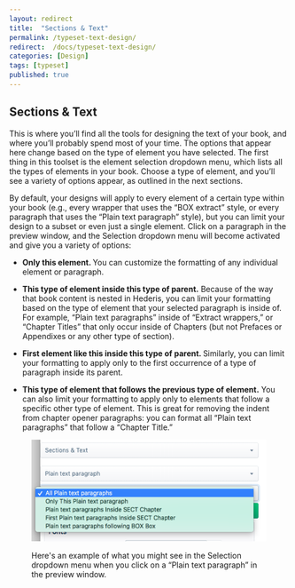 ```yaml
---
layout: redirect
title:  "Sections & Text"
permalink: /typeset-text-design/
redirect:  /docs/typeset-text-design/
categories: [Design]
tags: [typeset]
published: true
---
```


<section data-type="chapter" class="hsecchapter" data-hederis-type="hsecchapter" id="typeset-text-design" data-pi-attrs="id: typeset-text-design; data-tags: typeset;" role="doc-chapter" data-tags="typeset" data-author-name=" " data-book-title=" " title="Sections &amp; Text"><h1 data-hederis-type="hblkchaptitle" class="hblkchaptitle" id="pMDwLHe5q">Sections &amp; Text</h1><p class="hblkp" data-hederis-type="hblkp" id="pglwCefJ8">This is where you&#8217;ll find all the tools for designing the text of your book, and where you&#8217;ll probably spend most of your time. The options that appear here change based on the type of element you have selected. The first thing in this toolset is the element selection dropdown menu, which lists all the types of elements in your book. Choose a type of element, and you&#8217;ll see a variety of options appear, as outlined in the next sections.</p><p class="hblkp" data-hederis-type="hblkp" id="pcY88h9ni">By default, your designs will apply to every element of a certain type within your book (e.g., every wrapper that uses the &#8220;BOX extract&#8221; style, or every paragraph that uses the &#8220;Plain text paragraph&#8221; style), but you can limit your design to a subset or even just a single element. Click on a paragraph in the preview window, and the Selection dropdown menu will become activated and give you a variety of options:</p><ul class="hwprbulletlist" data-hederis-type="hwprbulletlist" id="pTu1ylHhF"><li class="hblkuli" data-hederis-type="hblkuli" id="liweedXbtM"><p class="hblkuli" data-hederis-type="hblklip" id="pCQurvYAr"><strong class="hspanstrong" data-hederis-type="hspanstrong" id="papspAIik">Only this element. </strong>You can customize the formatting of any individual element or paragraph.</p></li><li class="hblkuli" data-hederis-type="hblkuli" id="lieNpoiI9L"><p class="hblkuli" data-hederis-type="hblklip" id="pECTbrBsA"><strong class="hspanstrong" data-hederis-type="hspanstrong" id="pXz09vfuz">This type of element inside this type of parent.</strong> Because of the way that book content is nested in Hederis, you can limit your formatting based on the type of element that your selected paragraph is inside of. For example, &#8220;Plain text paragraphs&#8221; inside of &#8220;Extract wrappers,&#8221; or &#8220;Chapter Titles&#8221; that only occur inside of Chapters (but not Prefaces or Appendixes or any other type of section).</p></li><li class="hblkuli" data-hederis-type="hblkuli" id="ligp0fcmgj"><p class="hblkuli" data-hederis-type="hblklip" id="pSIMsQw5Y"><strong class="hspanstrong" data-hederis-type="hspanstrong" id="pPRTSkOH0">First element like this inside this type of parent. </strong>Similarly, you can limit your formatting to apply only to the first occurrence of a type of paragraph inside its parent.</p></li><li class="hblkuli" data-hederis-type="hblkuli" id="liaSOBiLhF"><p class="hblkuli" data-hederis-type="hblklip" id="pOT1QSvpJ"><strong class="hspanstrong" data-hederis-type="hspanstrong" id="pgsPGQxwX">This type of element that follows the previous type of element.</strong> You can also limit your formatting to apply only to elements that follow a specific other type of element. This is great for removing the indent from chapter opener paragraphs: you can format all &#8220;Plain text paragraphs&#8221; that follow a &#8220;Chapter Title.&#8221;</p></li></ul><figure class="hwprfig" data-hederis-type="hwprfig" id="pfLslFRB0"><img data-hederis-type="hblkimg" class="hblkimg" id="p8QCWnlqS" src="/images/subselectors.png" data-img-src="subselectors.png"/><p class="hblkcaption" data-hederis-type="hblkcaption" id="p3j4THyQl">Here's an example of what you might see in the Selection dropdown menu when you click on a &#8220;Plain text paragraph&#8221; in the preview window.</p></figure></section>